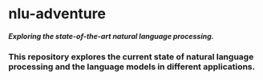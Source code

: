 # nlu-adventure

##### Exploring the state-of-the-art natural language processing.

### This repository explores the current state of natural language processing and the language models in different applications.
